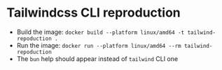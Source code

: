 Tailwindcss CLI reproduction
============================

- Build the image: `docker build --platform linux/amd64 -t tailwind-repoduction .`
- Run the image: `docker run --platform linux/amd64 --rm tailwind-repoduction`
- The `bun` help should appear instead of `tailwind` CLI one
